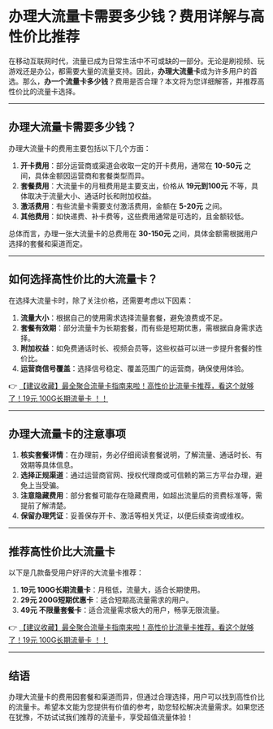 # 办理大流量卡需要多少钱？费用详解与高性价比推荐

在移动互联网时代，流量已成为日常生活中不可或缺的一部分。无论是刷视频、玩游戏还是办公，都需要大量的流量支持。因此，**办理大流量卡**成为许多用户的首选。那么，**办一个流量卡多少钱**？费用是否合理？本文将为您详细解答，并推荐高性价比的流量卡选择。

---

## 办理大流量卡需要多少钱？

办理大流量卡的费用主要包括以下几个方面：

1. **开卡费用**：部分运营商或渠道会收取一定的开卡费用，通常在 **10-50元** 之间，具体金额因运营商和套餐类型而异。
2. **套餐费用**：大流量卡的月租费用是主要支出，价格从 **19元到100元** 不等，具体取决于流量大小、通话时长和附加权益。
3. **激活费用**：有些流量卡需要支付激活费用，金额在 **5-20元** 之间。
4. **其他费用**：如快递费、补卡费等，这些费用通常是可选的，且金额较低。

总体而言，办理一张大流量卡的总费用在 **30-150元** 之间，具体金额需根据用户选择的套餐和渠道而定。

---

## 如何选择高性价比的大流量卡？

在选择大流量卡时，除了关注价格，还需要考虑以下因素：

1. **流量大小**：根据自己的使用需求选择流量套餐，避免浪费或不足。
2. **套餐有效期**：部分流量卡为长期套餐，而有些是短期优惠，需根据自身需求选择。
3. **附加权益**：如免费通话时长、视频会员等，这些权益可以进一步提升套餐的性价比。
4. **运营商信号覆盖**：选择信号稳定、覆盖范围广的运营商，确保使用体验。

👉 [【建议收藏】最全聚合流量卡指南来啦！高性价比流量卡推荐，看这个就够了！19元 100G长期流量卡 ！！](https://bit.ly/Liuliangka)

---

## 办理大流量卡的注意事项

1. **核实套餐详情**：在办理前，务必仔细阅读套餐说明，了解流量、通话时长、有效期等具体信息。
2. **选择正规渠道**：通过运营商官网、授权代理商或可信赖的第三方平台办理，避免上当受骗。
3. **注意隐藏费用**：部分套餐可能存在隐藏费用，如超出流量后的资费标准等，需提前了解清楚。
4. **保留办理凭证**：妥善保存开卡、激活等相关凭证，以便后续查询或维权。

---

## 推荐高性价比大流量卡

以下是几款备受用户好评的大流量卡推荐：

1. **19元 100G长期流量卡**：月租低，流量大，适合长期使用。
2. **29元 200G短期优惠卡**：适合短期高流量需求的用户。
3. **49元 不限量套餐卡**：适合流量需求极大的用户，畅享无限流量。

👉 [【建议收藏】最全聚合流量卡指南来啦！高性价比流量卡推荐，看这个就够了！19元 100G长期流量卡 ！！](https://bit.ly/Liuliangka)

---

## 结语

办理大流量卡的费用因套餐和渠道而异，但通过合理选择，用户可以找到高性价比的流量卡。希望本文能为您提供有价值的参考，助您轻松解决流量需求。如果您还在犹豫，不妨试试我们推荐的流量卡，享受超值流量体验！